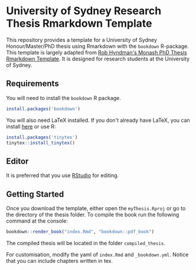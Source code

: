 University of Sydney Research Thesis Rmarkdown Template
========================

This repository provides a template for a University of Sydney Honour/Master/PhD thesis using Rmarkdown with the `bookdown` R-package. This template is largely adapted from [Rob Hyndman's Monash PhD Thesis Rmarkdown Template](https://github.com/robjhyndman/MonashThesis). It is designed for research students at the University of Sydney.

## Requirements

You will need to install the `bookdown` R package.

```r
install.packages('bookdown')
```

You will also need LaTeX installed. If you don't already have LaTeX, you can install [here](https://www.latex-project.org/get/) or use R:

```r
install.packages('tinytex')
tinytex::install_tinytex()
```

## Editor

It is preferred that you use [RStudio](https://www.rstudio.com/) for editing.

## Getting Started

Once you download the template, either open the `myThesis.Rproj` or go to the directory of the thesis folder. To compile the book run the following command at the console: 

```r
bookdown::render_book("index.Rmd", "bookdown::pdf_book")
``` 

The compiled thesis will be located in the folder `compiled_thesis`.

For customisation, modify the yaml of `index.Rmd` and `_bookdown.yml`. Notice that you can include chapters written in tex.  


